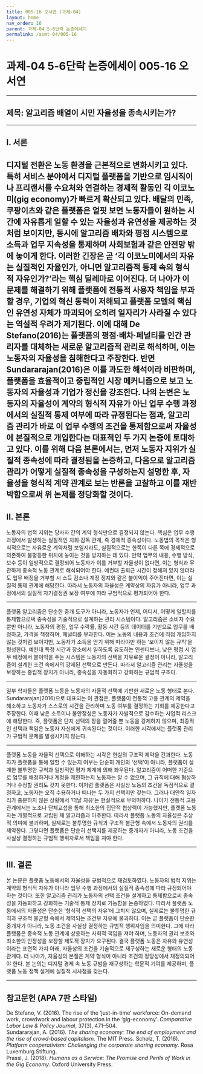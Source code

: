 ```yaml
---
title: 005-16 오서연 (과제-04)
layout: home
nav_order: 16
parent: 과제-04 5-6단락 논증에세이
permalink: /asmt-04/005-16
---
```


# 과제-04 5-6단락 논증에세이 005-16 오서연 

---

## 제목: 알고리즘 배열이 시민 자율성을 종속시키는가?

---

## I. 서론

디지털 전환은 노동 환경을 근본적으로 변화시키고 있다. 특히 서비스 분야에서 디지털 플랫폼을 기반으로 임시직이나 프리랜서를 수요처와 연결하는 경제적 활동인 긱 이코노미(gig economy)가 빠르게 확산되고 있다. 배달의 민족, 쿠팡이츠와 같은 플랫폼은 얼핏 보면 노동자들이 원하는 시간에 자유롭게 일할 수 있는 자율성과 유연성을 제공하는 것처럼 보이지만, 동시에 알고리즘 배차와 평점 시스템으로 소득과 업무 지속성을 통제하며 사회보험과 같은 안전망 밖에 놓이게 한다. 이러한 긴장은 곧 ‘긱 이코노미에서의 자유는 실질적인 자율인가, 아니면 알고리즘적 통제 속의 형식적 자유인가?’라는 핵심 딜레마로 이어진다. 더 나아가 이 문제를 해결하기 위해 플랫폼에 전통적 사용자 책임을 부과할 경우, 기업의 혁신 동력이 저해되고 플랫폼 모델의 핵심인 유연성 자체가 파괴되어 오히려 일자리가 사라질 수 있다는 역설적 우려가 제기된다. 이에 대해 De Stefano(2016)는 플랫폼의 평점·배차·페널티를 인간 관리자를 대체하는 새로운 알고리즘적 관리로 해석하며, 이는 노동자의 자율성을 침해한다고 주장한다. 반면 Sundararajan(2016)은 이를 과도한 해석이라 비판하며, 플랫폼을 효율적이고 중립적인 시장 메커니즘으로 보고 노동자의 자율성과 기업가 정신을 강조한다. 나의 논변은 노동자의 자율성이 계약의 형식적 자유가 아닌 업무 수행 과정에서의 실질적 통제 여부에 따라 규정된다는 점과, 알고리즘 관리가 바로 이 업무 수행의 조건을 통제함으로써 자율성에 본질적으로 개입한다는 대표적인 두 가지 논증에 토대하고 있다. 이를 위해 다음 본론에서는, 먼저 노동자 지위가 실질적 종속성에 따라 결정됨을 논증하고, 다음으로 알고리즘 관리가 어떻게 실질적 종속성을 구성하는지 설명한 후, 자율성을 형식적 계약 관계로 보는 반론을 고찰하고 이를 재반박함으로써 위 논제를 정당화할 것이다.
---

## II. 본론

노동자의 법적 지위는 당사자 간의 계약 형식만으로 결정되지 않는다. 핵심은 업무 수행 과정에서 발생하는 실질적인 지휘·감독 관계, 즉 경제적 종속성이다. 노동법의 목적은 형식적으로는 자유로운 계약처럼 보일지라도, 실질적으로는 한쪽이 다른 쪽에 경제적으로 의존하여 불평등한 위치에 놓이는 것을 방지하는 데 있다. 만약 업무의 내용, 수행 방식, 보수 등이 일방적으로 결정되어 노동자가 이를 거부할 자율성이 없다면, 이는 형식과 무관하게 종속적 노동 관계로 해석되어야 한다. 예컨대 출퇴근 시간이 정해져 있지 않더라도 업무 배정을 거부할 시 소득 감소나 계정 정지와 같은 불이익이 주어진다면, 이는 실질적 통제 관계에 해당한다. 따라서 노동자의 자율성은 계약상의 자유가 아니라, 업무 과정에서의 실질적 자기결정권 보장 여부에 따라 규범적으로 평가되어야 한다.

---

플랫폼 알고리즘은 단순한 중개 도구가 아니라, 노동자가 언제, 어디서, 어떻게 일할지를 통제함으로써 종속성을 기술적으로 설계하는 관리 시스템이다. 알고리즘은 소비자 수요뿐만 아니라, 노동자의 평점, 업무 수락률, 활동 시간 등의 데이터를 기반으로 업무를 배정하고, 가격을 책정하며, 페널티를 부과한다. 이는 노동의 내용과 조건에 직접 개입하지 않는 것처럼 보이지만, 노동자가 소득을 얻기 위해 따라야만 하는 ‘보이지 않는 규칙’을 형성한다. 예컨대 특정 시간과 장소에서 일하도록 유도하는 인센티브나, 낮은 평점 시 업무 배정에서 불이익을 주는 시스템은 노동자의 선택을 자유로운 결정이 아니라, 알고리즘이 설계한 조건 속에서의 강제된 선택으로 만든다. 따라서 알고리즘 관리는 자율성을 보장하는 중립적 장치가 아니라, 종속성을 자동화하고 강화하는 규범적 구조다.

---

일부 학자들은 플랫폼 노동을 노동자의 자율적 선택에 기반한 새로운 노동 형태로 본다. Sundararajan(2016)으로 대표되는 이 관점은, 플랫폼이 전통적 고용 관계의 제약을 해소하고 노동자가 스스로의 시간을 관리하며 노동 여부를 결정하는 기회를 제공한다고 주장한다. 이때 낮은 소득이나 불안정성은 노동자가 자발적으로 감수하는 사업적 리스크에 해당한다. 즉, 플랫폼은 단지 선택의 장을 열어줄 뿐 노동을 강제하지 않으며, 최종적인 선택과 책임은 노동자 자신에게 귀속된다는 것이다. 이러한 시각에서는 플랫폼 관리가 규범적 문제를 발생시키지 않는다.

---

플랫폼 노동을 자율적 선택으로 이해하는 시각은 현실의 구조적 제약을 간과한다. 노동자가 플랫폼을 통해 일할 수 있는지 여부는 단순히 개인의 ‘선택’이 아니라, 플랫폼이 설계한 불투명한 규칙과 일방적인 평가 체계에 의해 좌우된다. 알고리즘이 어떠한 기준으로 업무를 배정하거나 계정을 제한하는지 노동자는 알 수 없으며, 그 규칙에 대해 협상하거나 수정할 권리도 갖지 못한다. 이처럼 플랫폼은 사실상 노동의 조건을 독점적으로 결정하고, 노동자는 오직 수용하거나 떠나는 두 가지 선택지만 갖는다. 그러나 대안적 일자리가 충분하지 않은 상황에서 ‘떠날 자유’는 현실적으로 무의미하다. 나아가 전통적 고용관계에서는 노조나 단체교섭을 통해 최소한의 집단적 협상력이 가능했지만, 플랫폼 노동자는 개별적으로 고립된 채 알고리즘과 마주한다. 따라서 플랫폼 노동의 자율성은 추상적 의미에 불과하며, 실제로는 불투명한 규칙과 구조적 불균형 속에서 노동자의 권리를 제약한다. 그렇다면 플랫폼은 단순히 선택지를 제공하는 중개자가 아니라, 노동 조건을 사실상 결정하는 규범적 행위자로서 책임을 져야 한다.

---

## III. 결론 

본 논문은 플랫폼 노동에서의 자율성을 규범적으로 재검토하였다. 노동자의 법적 지위는 계약의 형식적 자유가 아니라 업무 수행 과정에서의 실질적 종속성에 따라 규정되어야 하는 것이다. 또한 알고리즘 관리가 노동자의 선택 조건을 설계하고 통제함으로써 종속성을 자동화하고 강화하는 기술적 통제 장치로 기능함을 논증하였다. 따라서 플랫폼 노동에서의 자율성은 단순한 ‘형식적 선택의 자유’에 그치지 않으며, 실제로는 불투명한 규칙과 구조적 불균형 속에서 제약되는 조건부 자유에 불과하다. 이는 곧 플랫폼이 단순한 중개자가 아니라, 노동 조건을 사실상 결정하는 규범적 행위자임을 의미한다. 그에 따라 플랫폼은 종속적 노동 관계에 상응하는 사회적 책임을 져야 하며, 노동자의 권리 보호와 최소한의 안정성을 보장할 제도적 장치가 요구된다. 결국 플랫폼 노동은 자유와 유연성이라는 표면적 가치 아래, 자율성의 조건을 기술적으로 재구성하는 새로운 형태의 노동 관계다. 더 나아가, 자율성의 본질은 계약 형식이 아니라 조건의 정당성에서 재정의되어야 한다. 본 논의는 디지털 경제 속 노동 규범을 재구성하는 학문적 기여를 제공하며, 플랫폼 노동 정책 설계에 실질적 시사점을 갖는다.

---

## 참고문헌 (APA 7판 스타일)

De Stefano, V. (2016). The rise of the ‘just-in-time’ workforce: On-demand work, crowdwork and labour protection in the ‘gig-economy’. *Comparative Labor Law & Policy Journal*, 37(3), 471–504.  
Sundararajan, A. (2016). *The sharing economy: The end of employment and the rise of crowd-based capitalism*. The MIT Press. 
Scholz, T. (2016). *Platform cooperativism: Challenging the corporate sharing economy*. Rosa Luxemburg Stiftung.  
Prassl, J. (2018). *Humans as a Service: The Promise and Perils of Work in the Gig Economy*. Oxford University Press.
